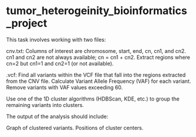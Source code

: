 # tumor_heterogeinity_bioinformatics_project

This task involves working with two files:

cnv.txt: Columns of interest are chromosome, start, end, cn, cn1, and cn2. cn1 and cn2 are not always available; cn = cn1 + cn2. Extract regions where cn=2 but cn1=1 and cn2=1 (or not available).

.vcf: Find all variants within the VCF file that fall into the regions extracted from the CNV file. Calculate Variant Allele Frequency (VAF) for each variant. Remove variants with VAF values exceeding 60.

Use one of the 1D cluster algorithms (HDBScan, KDE, etc.) to group the remaining variants into clusters.

The output of the analysis should include:

Graph of clustered variants.
Positions of cluster centers.
